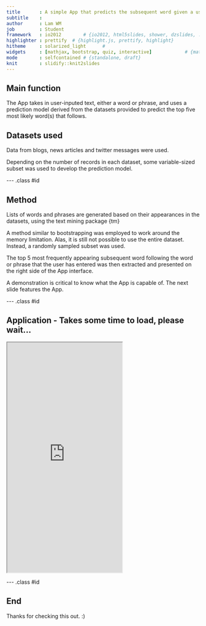 ```yaml
---
title       : A simple App that predicts the subsequent word given a user-inputed word or phrase.
subtitle    : 
author      : Lam WM
job         : Student
framework   : io2012        # {io2012, html5slides, shower, dzslides, ...}
highlighter : prettify  # {highlight.js, prettify, highlight}
hitheme     : solarized_light      # 
widgets     : [mathjax, bootstrap, quiz, interactive]            # {mathjax, quiz, bootstrap}
mode        : selfcontained # {standalone, draft}
knit        : slidify::knit2slides
---
```


## Main function

The App takes in user-inputed text, either a word or phrase, and uses a prediction model derived from the datasets provided to predict the top five most likely word(s) that follows.

## Datasets used

Data from blogs, news articles and twitter messages were used.

Depending on the number of records in each dataset, some variable-sized subset was used to develop the prediction model.

--- .class #id 

## Method

Lists of words and phrases are generated based on their appearances in the datasets, using the text mining package {tm}

A method similar to bootstrapping was employed to work around the memory limitation. Alas, it is still not possible to use the entire dataset. Instead, a randomly sampled subset was used. 

The top 5 most frequently appearing subsequent word following the word or phrase that the user has entered was then extracted and presented on the right side of the App interface.

A demonstration is critical to know what the App is capable of. The next slide features the App. 

--- .class #id

## Application - Takes some time to load, please wait...

<iframe src = 'http://sardie.shinyapps.io/en_US' height='600px'></iframe>


--- .class #id

## End

Thanks for checking this out. :)

